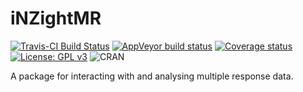 # iNZightMR

[![Travis-CI Build Status](https://travis-ci.org/iNZightVIT/iNZightMR.svg?branch=dev)](https://travis-ci.org/iNZightVIT/iNZightMR)
[![AppVeyor build status](https://ci.appveyor.com/api/projects/status/github/iNZightVIT/iNZightMR?branch=dev&svg=true)](https://ci.appveyor.com/project/iNZightVIT/iNZightMR)
[![Coverage status](https://codecov.io/gh/iNZightVIT/iNZightMR/branch/dev/graph/badge.svg)](https://codecov.io/github/iNZightVIT/iNZightMR?branch=dev)
[![License: GPL v3](https://img.shields.io/badge/License-GPL%20v3-blue.svg)](http://www.gnu.org/licenses/gpl-3.0)
![CRAN](https://www.r-pkg.org/badges/version/iNZightMR)

A package for interacting with and analysing multiple response data.
